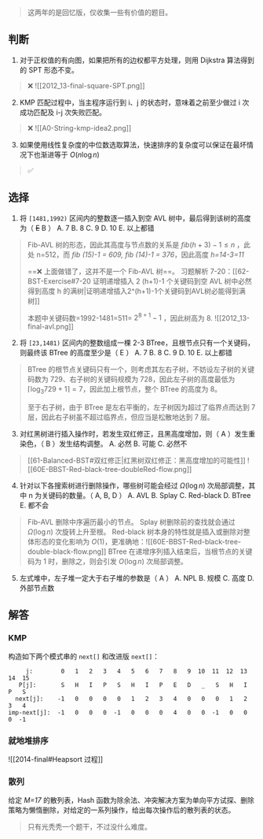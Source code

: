 > 这两年的是回忆版，仅收集一些有价值的题目。

## 判断

1. 对于正权值的有向图，如果把所有的边权都平方处理，则用 Dijkstra 算法得到的 SPT 形态不变。

> ❌
> ![[2012_13-final-square-SPT.png]]

2. KMP 匹配过程中，当主程序运行到 i、j 的状态时，意味着之前至少做过 i 次成功匹配及 i-j 次失败匹配。

> ❌
> ![[A0-String-kmp-idea2.png]]

3. 如果使用线性复杂度的中位数选取算法，快速排序的复杂度可以保证在最坏情况下也渐进等于 $O(n\log n)$

> ✅

## 选择

1. 将 `[1481,1992)` 区间内的整数逐一插入到空 AVL 树中，最后得到该树的高度为（ ~~E~~ B ）
A. 7
B. 8
C. 9
D. 10
E. 以上都错

> Fib-AVL 树的形态，因此其高度与节点数的关系是 $fib (h+3)-1\le n$ ，此处 n=512，而 *fib (15)-1 = 609, fib (14)-1 = 376*，因此高度 *h=14-3=11*
> 
> ==❌ 上面做错了，这并不是一个 Fib-AVL 树==。
> 习题解析 7-20：[[62-BST-Exercise#7-20 证明递增插入 2 (h+1)-1 个关键码到空 AVL 树中必然得到高度 h 的满树|证明递增插入2^(h+1)-1个关键码到AVL树必能得到满树]] 
> 
> 本题中关键码数=1992-1481=511= $2^{8+1}-1$ ，因此树高为 8.
> ![[2012_13-final-avl.png]]

2. 将 `[23,1481)` 区间内的整数组成一棵 2-3 BTree，且根节点只有一个关键码，则最终该 BTree 的高度至少是（  E  ）
A. 7
B. 8
C. 9
D. 10
E. 以上都错

> BTree 的根节点关键码只有一个，则考虑其左右子树，不妨设左子树的关键码数为 729、右子树的关键码规模为 728，因此左子树的高度最低为 $\lceil\log_{3}729+1\rceil=7$，因此加上根节点，整个 BTree 的高度为 8。
> 
> 至于右子树，由于 BTree 是左右平衡的，左子树因为超过了临界点而达到 7层，因此右子树虽不超过临界点，但应当是松散地达到 7 层。

3. 对红黑树进行插入操作时，若发生双红修正，且黑高度增加，则（  A  ）发生重染色，（  B  ）发生结构调整。
A. 必然
B. 可能
C. 必然不

> [[61-Balanced-BST#双红修正|红黑树双红修正：黑高度增加的可能性]]
> ![[60E-BBST-Red-black-tree-doubleRed-flow.png]]

4. 针对以下各搜索树进行删除操作，哪些树可能会经过 $\Omega(\log n)$ 次局部调整，其中 n 为关键码的数量。（  A, B, D  ）
A. AVL
B. Splay
C. Red-black
D. BTree
E. 都不会

> Fib-AVL 删除中序遍历最小的节点。
> Splay 树删除前的查找就会通过 $\Omega(\log n)$ 次旋转上升至根。
> Red-black 树本身的特性就是插入或删除对整体形态的变化影响为 $O(1)$，更准确地：![[60E-BBST-Red-black-tree-double-black-flow.png]]
> BTree 在递增序列插入结束后，当根节点的关键码为 1 时，删除之，则会引发 $O(\log n)$ 次局部调整。

5. 左式堆中，左子堆一定大于右子堆的参数是（   A   ）
A. NPL
B. 规模
C. 高度
D. 外部节点数

## 解答

### KMP

构造如下两个模式串的 `next[]` 和改进版 `next[]`：

```
     j:        0   1   2   3   4   5   6   7   8   9  10  11  12  13  14  15
   P[j]:       S   H   I   P   S   H   I   P   E   D   _   S   H   I   P   S
  next[j]:    -1   0   0   0   0   1   2   3   4   0   0   0   1   2   3   4
imp-next[j]:  -1   0   0   0  -1   0   0   0   4   0   0  -1   0   0   0  -1

```


### 就地堆排序

![[2014-final#Heapsort 过程]]

### 散列

给定 *M=17* 的散列表，Hash 函数为除余法、冲突解决方案为单向平方试探、删除策略为懒惰删除，对给定的一系列操作，给出每次操作后的散列表的状态。

> 只有光秃秃一个题干，不过没什么难度。
